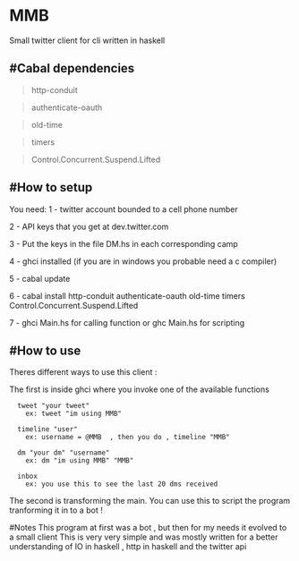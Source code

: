 # MMB
Small twitter client for cli written in haskell


#Cabal dependencies 
-----------------------------------------------------------------------
>http-conduit

>authenticate-oauth 

>old-time

>timers 

>Control.Concurrent.Suspend.Lifted

#How to setup
-------------------------------------------------------------------------
 You need:
  1 - twitter account bounded to a cell phone number 
  
  2 - API keys that you get at dev.twitter.com
  
  3 - Put the keys in the file DM.hs in each corresponding camp 
  
  4 - ghci installed (if you are in windows you probable need a c compiler) 
  
  5 - cabal update 
  
  6 - cabal install http-conduit authenticate-oauth old-time timers Control.Concurrent.Suspend.Lifted
  
  7 - ghci Main.hs for calling function  or ghc Main.hs for scripting 

#How to use 
----------------------------------------------------------------------------
Theres different ways to use this client :
 
  The first is inside ghci where you invoke one of the available functions
      
      tweet "your tweet"
        ex: tweet "im using MMB"
         
      timeline "user"
        ex: username = @MMB  , then you do , timeline "MMB"
        
      dm "your dm" "username"
        ex: dm "im using MMB" "MMB"
        
      inbox  
        ex: you use this to see the last 20 dms received
        
  
  The second is transforming the main. 
  You can use this to script the program tranforming it in to a bot !
  
  
  

#Notes
This program at first was a bot , but then for my needs it evolved to a small client 
This is very very simple and was mostly written for a better understanding of IO in haskell , http in haskell and the twitter api


